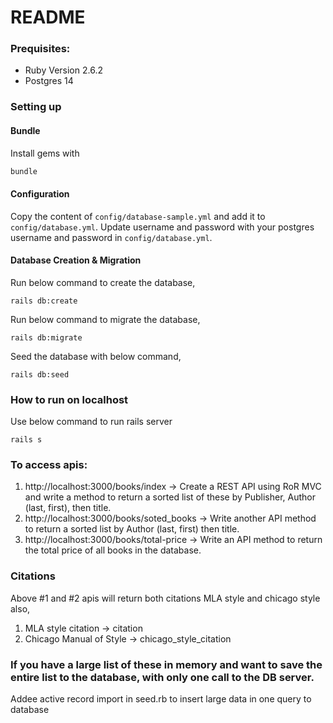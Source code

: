 # README

### Prequisites:
* Ruby Version  2.6.2
* Postgres 14

### Setting up

#### Bundle
Install gems with
```bash
bundle
```

#### Configuration
Copy the content of `config/database-sample.yml` and add it to `config/database.yml`. Update username and password with your postgres username and password in `config/database.yml`.

#### Database Creation & Migration
Run below command to create the database,
```azure
rails db:create 
```

Run below command to migrate the database,
```azure
rails db:migrate
```

Seed the database with below command,
```azure
rails db:seed
```

### How to run on localhost

Use below command to run rails server
```azure
rails s
```

### To access apis:
1. http://localhost:3000/books/index -> Create a REST API using RoR MVC and write a method to return a sorted list of these by
Publisher, Author (last, first), then title.
2. http://localhost:3000/books/soted_books -> Write another API method to return a sorted list by Author (last, first) then title.
3. http://localhost:3000/books/total-price -> Write an API method to return the total price of all books in the database.

### Citations
Above #1 and #2 apis will return both citations MLA style and chicago style also,
1. MLA style citation -> citation
2. Chicago Manual of Style -> chicago_style_citation

### If you have a large list of these in memory and want to save the entire list to the database, with only one call to the DB server.
Addee active record import in seed.rb to insert large data in one query to database
